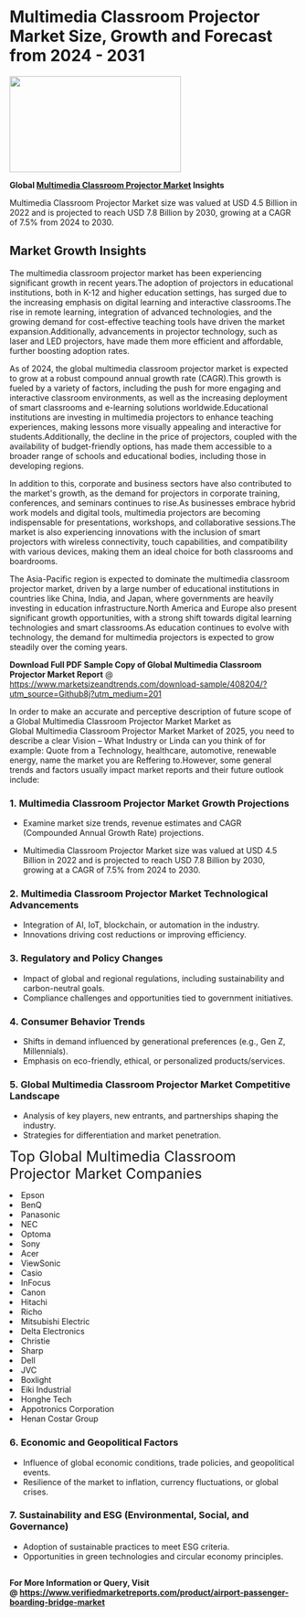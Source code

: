 <H1>Multimedia Classroom Projector Market Size, Growth and Forecast from 2024 - 2031</H1><img class="aligncenter size-medium wp-image-584254" src="https://thirdeyenews.in/wp-content/uploads/2024/09/Global-Market-Research-300x168.jpeg" alt="" width="300" height="168" /><p><strong>Global&nbsp;<a href="https://www.marketsizeandtrends.com/download-sample/408204/?utm_source=Github8j?utm_medium=201">Multimedia Classroom Projector Market</a> Insights</strong></p><p>Multimedia Classroom Projector Market size was valued at USD 4.5 Billion in 2022 and is projected to reach USD 7.8 Billion by 2030, growing at a CAGR of 7.5% from 2024 to 2030.</p><p><h2>Market Growth Insights</h2> <p>The multimedia classroom projector market has been experiencing significant growth in recent years.The adoption of projectors in educational institutions, both in K-12 and higher education settings, has surged due to the increasing emphasis on digital learning and interactive classrooms.The rise in remote learning, integration of advanced technologies, and the growing demand for cost-effective teaching tools have driven the market expansion.Additionally, advancements in projector technology, such as laser and LED projectors, have made them more efficient and affordable, further boosting adoption rates.</p> <p>As of 2024, the global multimedia classroom projector market is expected to grow at a robust compound annual growth rate (CAGR).This growth is fueled by a variety of factors, including the push for more engaging and interactive classroom environments, as well as the increasing deployment of smart classrooms and e-learning solutions worldwide.Educational institutions are investing in multimedia projectors to enhance teaching experiences, making lessons more visually appealing and interactive for students.Additionally, the decline in the price of projectors, coupled with the availability of budget-friendly options, has made them accessible to a broader range of schools and educational bodies, including those in developing regions.</p> <p>In addition to this, corporate and business sectors have also contributed to the market's growth, as the demand for projectors in corporate training, conferences, and seminars continues to rise.As businesses embrace hybrid work models and digital tools, multimedia projectors are becoming indispensable for presentations, workshops, and collaborative sessions.The market is also experiencing innovations with the inclusion of smart projectors with wireless connectivity, touch capabilities, and compatibility with various devices, making them an ideal choice for both classrooms and boardrooms.</p> <p>The Asia-Pacific region is expected to dominate the multimedia classroom projector market, driven by a large number of educational institutions in countries like China, India, and Japan, where governments are heavily investing in education infrastructure.North America and Europe also present significant growth opportunities, with a strong shift towards digital learning technologies and smart classrooms.As education continues to evolve with technology, the demand for multimedia projectors is expected to grow steadily over the coming years.</p> <p><span class=""><strong>Download Full PDF Sample Copy of Global Multimedia Classroom Projector Market Report</strong> @ <a href="https://www.marketsizeandtrends.com/download-sample/408204/?utm_source=Github8j?utm_medium=201" target="_blank">https://www.marketsizeandtrends.com/download-sample/408204/?utm_source=Github8j?utm_medium=201</a></span></p><p>In order to make an accurate and perceptive description of future scope of a Global&nbsp;Multimedia Classroom Projector Market Market as Global&nbsp;Multimedia Classroom Projector Market Market of 2025, you need to describe a clear Vision &ndash; What Industry or Linda can you think of for example: Quote from a Technology, healthcare, automotive, renewable energy, name the market you are Reffering to.However, some general trends and factors usually impact market reports and their future outlook include:</p><h3>1.&nbsp;<strong>Multimedia Classroom Projector Market Growth Projections</strong></h3><ul><li>Examine market size trends, revenue estimates and CAGR (Compounded Annual Growth Rate) projections.</li><li><p>Multimedia Classroom Projector Market size was valued at USD 4.5 Billion in 2022 and is projected to reach USD 7.8 Billion by 2030, growing at a CAGR of 7.5% from 2024 to 2030.</p></li></ul><h3>2.&nbsp;<strong>Multimedia Classroom Projector Market Technological Advancements</strong></h3><ul><li>Integration of AI, IoT, blockchain, or automation in the industry.</li><li>Innovations driving cost reductions or improving efficiency.</li></ul><h3>3.&nbsp;<strong>Regulatory and Policy Changes</strong></h3><ul><li>Impact of global and regional regulations, including sustainability and carbon-neutral goals.</li><li>Compliance challenges and opportunities tied to government initiatives.</li></ul><h3>4.&nbsp;<strong>Consumer Behavior Trends</strong></h3><ul><li>Shifts in demand influenced by generational preferences (e.g., Gen Z, Millennials).</li><li>Emphasis on eco-friendly, ethical, or personalized products/services.</li></ul><h3>5.&nbsp;<strong>Global Multimedia Classroom Projector Market Competitive Landscape</strong></h3><ul><li>Analysis of key players, new entrants, and partnerships shaping the industry.</li><li>Strategies for differentiation and market penetration.</li></ul><p data-pm-slice="1 1 []"><span style="color: inherit; font-family: inherit; font-size: 25px;">Top Global Multimedia Classroom Projector Market Companies</span></p><div class="" data-test-id=""><p><li>Epson</li><li> BenQ</li><li> Panasonic</li><li> NEC</li><li> Optoma</li><li> Sony</li><li> Acer</li><li> ViewSonic</li><li> Casio</li><li> InFocus</li><li> Canon</li><li> Hitachi</li><li> Richo</li><li> Mitsubishi Electric</li><li> Delta Electronics</li><li> Christie</li><li> Sharp</li><li> Dell</li><li> JVC</li><li> Boxlight</li><li> Eiki Industrial</li><li> Honghe Tech</li><li> Appotronics Corporation</li><li> Henan Costar Group</li></p></div><h3>6.&nbsp;<strong>Economic and Geopolitical Factors</strong></h3><ul><li>Influence of global economic conditions, trade policies, and geopolitical events.</li><li>Resilience of the market to inflation, currency fluctuations, or global crises.</li></ul><h3>7.&nbsp;<strong>Sustainability and ESG (Environmental, Social, and Governance)</strong></h3><ul><li>Adoption of sustainable practices to meet ESG criteria.</li><li>Opportunities in green technologies and circular economy principles.</li></ul><h2><strong style="font-size: 14px;">For More Information or Query, Visit @&nbsp;</strong><a style="background-color: #ffffff; font-size: 14px;" href="https://www.marketsizeandtrends.com/report/multimedia-classroom-projector-market/" target="_blank">https://www.verifiedmarketreports.com/product/airport-passenger-boarding-bridge-market</a></h2>